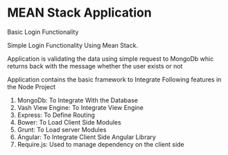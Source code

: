 # MEAN Stack Application
Basic Login Functionality

Simple Login Functionality Using Mean Stack.

Application is validating the data using simple request to MongoDb whic returns back with the message whether the user exists or not

Application contains the basic framework to Integrate Following features in the Node Project

  1. MongoDb: To Integrate With the Database
  2. Vash View Engine: To Integrate View Engine
  3. Express: To Define Routing
  4. Bower: To Load Client Side Modules
  5. Grunt: To Load server Modules
  6. Angular: To Integrate Client Side Angular Library
  7. Require.js: Used to manage dependency on the client side
